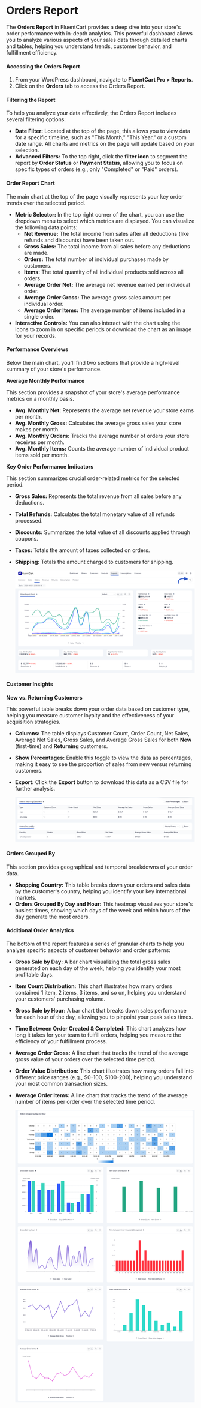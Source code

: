 # Orders Report

The **Orders Report** in FluentCart provides a deep dive into your store's order performance with in-depth analytics. This powerful dashboard allows you to analyze various aspects of your sales data through detailed charts and tables, helping you understand trends, customer behavior, and fulfillment efficiency.

#### Accessing the Orders Report

1.  From your WordPress dashboard, navigate to **FluentCart Pro > Reports**.
2.  Click on the **Orders** tab to access the Orders Report.

#### Filtering the Report

To help you analyze your data effectively, the Orders Report includes several filtering options:

* **Date Filter:** Located at the top of the page, this allows you to view data for a specific timeline, such as "This Month," "This Year," or a custom date range. All charts and metrics on the page will update based on your selection.
* **Advanced Filters:** To the top right, click the **filter icon** to segment the report by **Order Status** or **Payment Status**, allowing you to focus on specific types of orders (e.g., only "Completed" or "Paid" orders).

#### Order Report Chart

The main chart at the top of the page visually represents your key order trends over the selected period.

* **Metric Selector:** In the top right corner of the chart, you can use the dropdown menu to select which metrics are displayed. You can visualize the following data points:
    * **Net Revenue:** The total income from sales after all deductions (like refunds and discounts) have been taken out.
    * **Gross Sales:** The total income from all sales before any deductions are made.
    * **Orders:** The total number of individual purchases made by customers.
    * **Items:** The total quantity of all individual products sold across all orders.
    * **Average Order Net:** The average net revenue earned per individual order.
    * **Average Order Gross:** The average gross sales amount per individual order.
    * **Average Order Items:** The average number of items included in a single order.
* **Interactive Controls:** You can also interact with the chart using the icons to zoom in on specific periods or download the chart as an image for your records.

#### Performance Overviews

Below the main chart, you'll find two sections that provide a high-level summary of your store's performance.

**Average Monthly Performance**

This section provides a snapshot of your store's average performance metrics on a monthly basis.

* **Avg. Monthly Net:** Represents the average net revenue your store earns per month.
* **Avg. Monthly Gross:** Calculates the average gross sales your store makes per month.
* **Avg. Monthly Orders:** Tracks the average number of orders your store receives per month.
* **Avg. Monthly Items:** Counts the average number of individual product items sold per month.

**Key Order Performance Indicators**

This section summarizes crucial order-related metrics for the selected period.

* **Gross Sales:** Represents the total revenue from all sales before any deductions.
* **Total Refunds:** Calculates the total monetary value of all refunds processed.
* **Discounts:** Summarizes the total value of all discounts applied through coupons.
* **Taxes:** Totals the amount of taxes collected on orders.
* **Shipping:** Totals the amount charged to customers for shipping.

   ![Screenshot of Orders Report Page](/guide/public/images/reporting-analytics/orders-report.png)

#### Customer Insights

**New vs. Returning Customers**

This powerful table breaks down your order data based on customer type, helping you measure customer loyalty and the effectiveness of your acquisition strategies.

* **Columns:** The table displays Customer Count, Order Count, Net Sales, Average Net Sales, Gross Sales, and Average Gross Sales for both **New** (first-time) and **Returning** customers.
* **Show Percentages:** Enable this toggle to view the data as percentages, making it easy to see the proportion of sales from new versus returning customers.
* **Export:** Click the **Export** button to download this data as a CSV file for further analysis.

   ![Screenshot of Orders Report Page](/guide/public/images/reporting-analytics/orders-group-by.png)


#### Orders Grouped By

This section provides geographical and temporal breakdowns of your order data.

* **Shopping Country:** This table breaks down your orders and sales data by the customer's country, helping you identify your key international markets.
* **Orders Grouped By Day and Hour:** This heatmap visualizes your store's busiest times, showing which days of the week and which hours of the day generate the most orders.

#### Additional Order Analytics

The bottom of the report features a series of granular charts to help you analyze specific aspects of customer behavior and order patterns:

* **Gross Sale by Day:** A bar chart visualizing the total gross sales generated on each day of the week, helping you identify your most profitable days.
* **Item Count Distribution:** This chart illustrates how many orders contained 1 item, 2 items, 3 items, and so on, helping you understand your customers' purchasing volume.
* **Gross Sale by Hour:** A bar chart that breaks down sales performance for each hour of the day, allowing you to pinpoint your peak sales times.
* **Time Between Order Created & Completed:** This chart analyzes how long it takes for your team to fulfill orders, helping you measure the efficiency of your fulfillment process.
* **Average Order Gross:** A line chart that tracks the trend of the average gross value of your orders over the selected time period.
* **Order Value Distribution:** This chart illustrates how many orders fall into different price ranges (e.g., $0-100, $100-200), helping you understand your most common transaction sizes.
* **Average Order Items:** A line chart that tracks the trend of the average number of items per order over the selected time period.

   ![Screenshot of Orders Report Page](/guide/public/images/reporting-analytics/orders-report-by.png)
